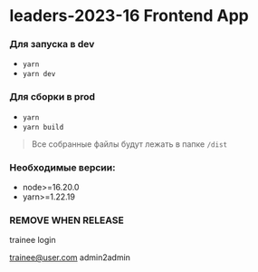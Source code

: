 # leaders-2023-16 Frontend App

### Для запуска в dev 
 - `yarn`
 - `yarn dev`
### Для сборки в prod 
 - `yarn` 
 - `yarn build` 
  > Все собранные файлы будут лежать в папке `/dist` 
### Необходимые версии:
- node>=16.20.0
- yarn>=1.22.19


### REMOVE WHEN RELEASE

trainee login

trainee@user.com
admin2admin